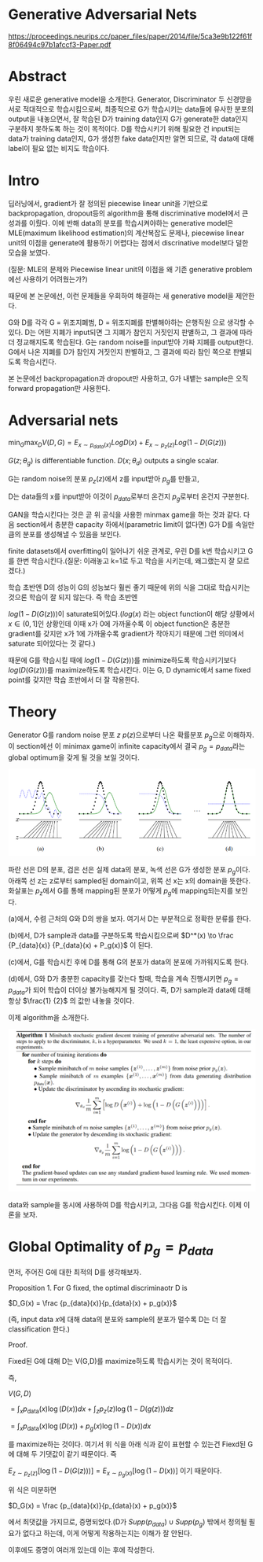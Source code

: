 # Generative Adversarial Nets
https://proceedings.neurips.cc/paper_files/paper/2014/file/5ca3e9b122f61f8f06494c97b1afccf3-Paper.pdf

# Abstract
우린 새로운 generative model을 소개한다. Generator, Discriminator 두 신경망을 서로 적대적으로 학습시킴으로써, 최종적으로 G가 학습시키는 data들에 유사한 분포의 output을 내놓으면서, 잘 학습된 D가 training data인지 G가 generate한 data인지 구분하지 못하도록 하는 것이 목적이다. D를 학습시키기 위해 필요한 건 input되는 data가 training data인지, G가 생성한 fake data인지만 알면 되므로, 각 data에 대해 label이 필요 없는 비지도 학습이다.

# Intro
딥러닝에서, gradient가 잘 정의된 piecewise linear unit을 기반으로 backpropagation, dropout등의 algorithm을 통해  discriminative model에서 큰 성과를 이뤘다. 이에 반해 data의 분포를 학습시켜야하는 generative model은 MLE(maximum likelihood estimation)의 계산복잡도 문제나, piecewise linear unit의 이점을 generate에 활용하기 어렵다는 점에서 discrinative model보다 덜한 모습을 보였다.

(질문: MLE의 문제와 Piecewise linear unit의 이점을 왜 기존 generative problem에선 사용하기 어려웠는가?)

때문에 본 논문에선, 이런 문제들을 우회하여 해결하는 새 generative model을 제안한다.

G와 D를 각각 G = 위조지폐범, D = 위조지폐를 판별해야하는 은행직원 으로 생각할 수 있다.
D는 어떤 지폐가 input되면 그 지폐가 참인지 거짓인지 판별하고, 그 결과에 따라 더 정교해지도록 학습된다. G는 random noise를 input받아 가짜 지폐를 output한다. G에서 나온 지폐를 D가 참인지 거짓인지 판별하고, 그 결과에 따라 참인 쪽으로 판별되도록 학습시킨다.

본 논문에선 backpropagation과 dropout만 사용하고, G가 내뱉는 sample은 오직 forward propagation만 사용한다. 

# Adversarial nets

$\min_G \max_D V(D, G) = E_{x \sim p_{data}(x)}Log D(x) + E_{x \sim p_{z}(z)} Log(1-D(G(z)))$


$G(z; \theta_g)$ is differentiable function.
$D(x; \theta_d)$ outputs a single scalar.

G는 random noise의 분포 $p_z(z)$에서 z를 input받아 $p_g$를 만들고,

D는 data들의 x를 input받아 이것이 $p_{data}$로부터 온건지 $p_g$로부터 온건지 구분한다.

GAN을 학습시킨다는 것은 곧 위 공식을 사용한 minmax game을 하는 것과 같다. 다음 section에서 충분한 capacity 하에서(parametric limit이 없다면) G가 D를 속일만큼의 분포를 생성해낼 수 있음을 보인다.

finite datasets에서 overfitting이 일어나기 쉬운 관계로, 우린 D를 k번 학습시키고 G를 한번 학습시킨다.(질문: 이래놓고 k=1로 두고 학습을 시키는데, 왜그랬는지 잘 모르겠다.)

학습 초반엔 D의 성능이 G의 성능보다 훨씬 좋기 때문에 위의 식을 그대로 학습시키는 것으론 학습이 잘 되지 않는다. 즉 학습 초반엔

$log(1-D(G(z)))$이 saturate되어있다.($log (x)$ 라는 object function이 해당 상황에서 $x \in (0,1]$인 상황인데 이때 x가 0에 가까울수록 이 object function은 충분한 gradient를 갖지만 x가 1에 가까울수록 gradient가 작아지기 때문에 그런 의미에서 saturate 되어있다는 것 같다.)

때문에 G를 학습시킬 때에 $log(1-D(G(z)))$를 minimize하도록 학습시키기보다 $log(D(G(z)))$를 maximize하도록 학습시킨다. 이는 G, D dynamic에서 same fixed point를 갖지만 학습 초반에서 더 잘 작용한다.

# Theory
Generator G를 random noise 분포 $z~p(z)$으로부터 나온 확률분포 $p_g$으로 이해하자.
이 section에선 이 minimax game이 infinite capacity에서 결국 $p_g = p_{data}$라는 global optimum을 갖게 될 것을 보일 것이다.

![Alt text](image1-1.PNG)

파란 선은 D의 분포, 검은 선은 실제 data의 분포, 녹색 선은 G가 생성한 분포 $p_g$이다. 아래쪽 선 z는 z로부터 sampled된 domain이고, 위쪽 선 x는 x의 domain을 뜻한다. 화살표는 $p_z$에서 G를 통해 mapping된 분포가 어떻게 $p_g$에 mapping되는지를 보인다.

(a)에서, 수렴 근처의 G와 D의 쌍을 보자. 여기서 D는 부분적으로 정확한 분류를 한다.

(b)에서, D가 sample과 data를 구분하도록 학습시킴으로써 $D^*(x) \to \frac {P_{data}(x)} {P_{data}(x) + P_g(x)}$ 이 된다.

(c)에서, G를 학습시킨 후에 D를 통해 G의 분포가 data의 분포에 가까워지도록 한다.

(d)에서, G와 D가 충분한 capacity를 갖는다 할때, 학습을 계속 진행시키면 $p_g = p_{data}$가 되어 학습이 더이상 불가능해지게 될 것이다. 즉, D가 sample과 data에 대해 항상 $\frac{1} {2}$ 의 값만 내놓을 것이다. 

이제 algorithm을 소개한다.

![Alt text](image2-1.PNG)

data와 sample을 동시에 사용하여 D를 학습시키고, 그다음 G를 학습시킨다.
이제 이론을 보자.

# Global Optimality of $p_g = p_{data}$

먼저, 주어진 G에 대한 최적의 D를 생각해보자.

Proposition 1. For G fixed, the optimal discriminaotr D is

$D_G(x) = \frac {p_{data}(x)}{p_{data}(x) + p_g(x)}$

(즉, input data $x$에 대해 data의 분포와 sample의 분포가 멀수록 D는 더 잘 classification 한다.)

Proof.

Fixed된 G에 대해 D는 V(G,D)를 maximize하도록 학습시키는 것이 목적이다.

즉, 

$V(G, D)$

$=\int_x p_{\text{data}}(x) \log(D(x))dx + \int_z p_z(z) \log(1 - D(g(z)))dz$

$=\int_x p_{\text{data}}(x) \log(D(x)) + p_g(x) \log(1 - D(x))dx$

를 maximize하는 것이다. 여기서 위 식을 아래 식과 같이 표현할 수 있는건 Fiexd된 G에 대해 두 기댓값이 같기 때문이다. 즉

$E_{z \sim p_z(z)} \left[ \log(1 - D(G(z))) \right] = E_{x \sim p_g(x)} \left[ \log(1 - D(x)) \right]$ 이기 때문이다.

위 식은 미분하면 

$D_G(x) = \frac {p_{data}(x)}{p_{data}(x) + p_g(x)}$

에서 최댓값을 가지므로, 증명되었다.(D가 $Supp(p_{data}) \cup Supp(p_g)$ 밖에서 정의될 필요가 없다고 하는데, 이게 어떻게 작용하는지는 이해가 잘 안된다.

이후에도 증명이 여러개 있는데 이는 후에 작성한다.
